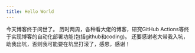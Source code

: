 ```yaml
---
title: Hello World
---
```


今天博客终于问世了。
历时两周，各种看大佬的博客，研究GitHub Actions等终于实现博客的自动化部署功能(包括github和coding)。
还要感谢老大带我入坑，助我出坑，否则我可能要在坑里打滚了，感恩，感谢！


